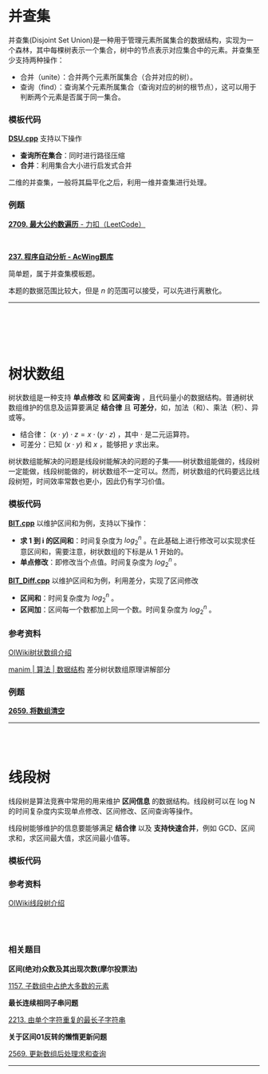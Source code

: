 # 并查集

并查集(Disjoint Set Union)是一种用于管理元素所属集合的数据结构，实现为一个森林，其中每棵树表示一个集合，树中的节点表示对应集合中的元素。并查集至少支持两种操作：

- 合并（unite）：合并两个元素所属集合（合并对应的树）。
- 查询（find）：查询某个元素所属集合（查询对应的树的根节点），这可以用于判断两个元素是否属于同一集合。

### 模板代码

[**DSU.cpp**](/copypasta/Advanced_Data_Structure/DSU.cpp) 支持以下操作

- **查询所在集合**：同时进行路径压缩
- **合并**：利用集合大小进行启发式合并

二维的并查集，一般将其扁平化之后，利用一维并查集进行处理。


### 例题

[**2709. 最大公约数遍历** - 力扣（LeetCode）](https://leetcode.cn/problems/greatest-common-divisor-traversal/description/)


<br/>

[**237. 程序自动分析 - AcWing题库**](https://www.acwing.com/problem/content/239/)

简单题，属于并查集模板题。

本题的数据范围比较大，但是 $n$ 的范围可以接受，可以先进行离散化。

---

<br/>


<br/>


<br/>


<br/>



# 树状数组

树状数组是一种支持 **单点修改** 和 **区间查询** ，且代码量小的数据结构。普通树状数组维护的信息及运算要满足 **结合律** 且 **可差分**，如，加法（和）、乘法（积）、异或等。

- 结合律： $\left( x\cdot y \right) \cdot z=x\cdot \left( y\cdot z \right)$ ，其中 $\cdot$ 是二元运算符。
- 可差分：已知 $\left ( x\cdot y \right)$  和  $x$ ，能够把 $y$ 求出来。 

树状数组能解决的问题是线段树能解决的问题的子集——树状数组能做的，线段树一定能做，线段树能做的，树状数组不一定可以。然而，树状数组的代码要远比线段树短，时间效率常数也更小，因此仍有学习价值。


### 模板代码

[**BIT.cpp**](/copypasta/Advanced_Data_Structure/BIT.cpp) 以维护区间和为例，支持以下操作：

- **求 1 到 i 的区间和**：时间复杂度为 $log_2^n$ 。在此基础上进行修改可以实现求任意区间和，需要注意，树状数组的下标是从 1 开始的。
- **单点修改**：即修改当个点值。时间复杂度为 $log_2^n$ 。


[**BIT_Diff.cpp**](/copypasta/Advanced_Data_Structure/BIT_Diff.cpp) 以维护区间和为例，利用差分，实现了区间修改
- **区间和**：时间复杂度为 $log_2^n$ 。
- **区间加**：区间每一个数都加上同一个数。时间复杂度为 $log_2^n$ 。


### 参考资料



[OIWiki树状数组介绍](https://oi-wiki.org/ds/fenwick/)

[manim | 算法 | 数据结构](https://www.bilibili.com/video/BV1pE41197Qj/?spm_id_from=333.337.search-card.all.click&vd_source=a7d5a38480a5acb21de3325d1ec0cf14) 差分树状数组原理讲解部分


### 例题

[**2659. 将数组清空**](https://leetcode.cn/problems/make-array-empty/)



---



<br/>


<br/>


# 线段树

线段树是算法竞赛中常用的用来维护 **区间信息** 的数据结构。线段树可以在 log N 的时间复杂度内实现单点修改、区间修改、区间查询等操作。

线段树能够维护的信息要能够满足 **结合律** 以及 **支持快速合并**，例如 GCD、区间求和，求区间最大值，求区间最小值等。

### 模板代码



  
### 参考资料


[OIWiki线段树介绍](https://oi-wiki.org/ds/seg/)

  

<br/>

<br/>

  

### 相关题目

**区间(绝对)众数及其出现次数(摩尔投票法)**

[1157. 子数组中占绝大多数的元素](https://leetcode.cn/problems/online-majority-element-in-subarray/)

**最长连续相同子串问题**

[2213. 由单个字符重复的最长子字符串](https://leetcode.cn/problems/longest-substring-of-one-repeating-character/)

**关于区间01反转的懒惰更新问题**

[2569. 更新数组后处理求和查询](https://leetcode.cn/problems/handling-sum-queries-after-update/)

---